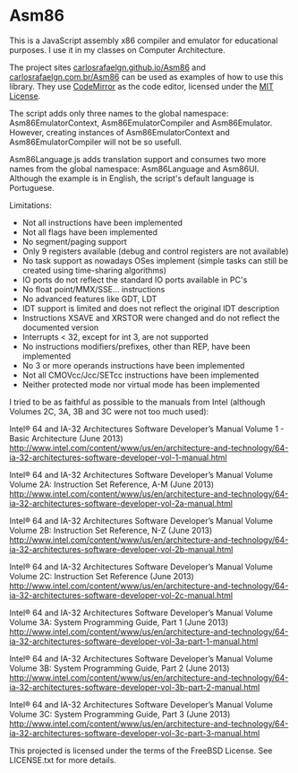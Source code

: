Asm86
=====

This is a JavaScript assembly x86 compiler and emulator for educational purposes. I use it in my classes on Computer Architecture.

The project sites [carlosrafaelgn.github.io/Asm86](https://carlosrafaelgn.github.io/Asm86/) and [carlosrafaelgn.com.br/Asm86](https://carlosrafaelgn.com.br/Asm86/) can be used as examples of how to use this library. They use [CodeMirror](https://github.com/codemirror/codemirror) as the code editor, licensed under the [MIT License](https://github.com/codemirror/CodeMirror/blob/master/LICENSE).

The script adds only three names to the global namespace: Asm86EmulatorContext, Asm86EmulatorCompiler and Asm86Emulator. However, creating instances of Asm86EmulatorContext and Asm86EmulatorCompiler will not be so usefull.

Asm86Language.js adds translation support and consumes two more names from the global namespace: Asm86Language and Asm86UI. Although the example is in English, the script's default language is Portuguese.

Limitations:
- Not all instructions have been implemented
- Not all flags have been implemented
- No segment/paging support
- Only 9 registers available (debug and control registers are not available)
- No task support as nowadays OSes implement (simple tasks can still be created using time-sharing algorithms)
- IO ports do not reflect the standard IO ports available in PC's
- No float point/MMX/SSE... instructions
- No advanced features like GDT, LDT
- IDT support is limited and does not reflect the original IDT description
- Instructions XSAVE and XRSTOR were changed and do not reflect the documented version
- Interrupts < 32, except for int 3, are not supported
- No instructions modifiers/prefixes, other than REP, have been implemented
- No 3 or more operands instructions have been implemented
- Not all CMOVcc/Jcc/SETcc instructions have been implemented
- Neither protected mode nor virtual mode has been implemented

I tried to be as faithful as possible to the manuals from Intel (although Volumes 2C, 3A, 3B and 3C were not too much used):

Intel® 64 and IA-32 Architectures Software Developer’s Manual Volume 1 - Basic Architecture (June 2013)
http://www.intel.com/content/www/us/en/architecture-and-technology/64-ia-32-architectures-software-developer-vol-1-manual.html

Intel® 64 and IA-32 Architectures Software Developer’s Manual Volume Volume 2A: Instruction Set Reference, A-M (June 2013)
http://www.intel.com/content/www/us/en/architecture-and-technology/64-ia-32-architectures-software-developer-vol-2a-manual.html

Intel® 64 and IA-32 Architectures Software Developer’s Manual Volume Volume 2B: Instruction Set Reference, N-Z (June 2013)
http://www.intel.com/content/www/us/en/architecture-and-technology/64-ia-32-architectures-software-developer-vol-2b-manual.html

Intel® 64 and IA-32 Architectures Software Developer’s Manual Volume Volume 2C: Instruction Set Reference (June 2013)
http://www.intel.com/content/www/us/en/architecture-and-technology/64-ia-32-architectures-software-developer-vol-2c-manual.html

Intel® 64 and IA-32 Architectures Software Developer’s Manual Volume Volume 3A: System Programming Guide, Part 1 (June 2013)
http://www.intel.com/content/www/us/en/architecture-and-technology/64-ia-32-architectures-software-developer-vol-3a-part-1-manual.html

Intel® 64 and IA-32 Architectures Software Developer’s Manual Volume Volume 3B: System Programming Guide, Part 2 (June 2013)
http://www.intel.com/content/www/us/en/architecture-and-technology/64-ia-32-architectures-software-developer-vol-3b-part-2-manual.html

Intel® 64 and IA-32 Architectures Software Developer’s Manual Volume Volume 3C: System Programming Guide, Part 3 (June 2013)
http://www.intel.com/content/www/us/en/architecture-and-technology/64-ia-32-architectures-software-developer-vol-3c-part-3-manual.html

This projected is licensed under the terms of the FreeBSD License. See LICENSE.txt for more details.
